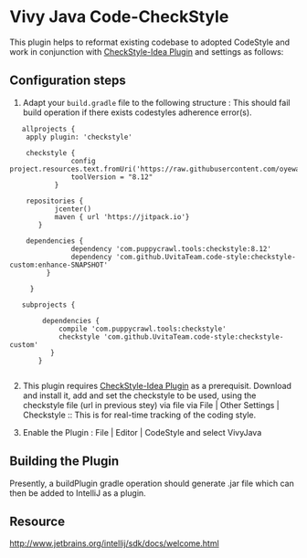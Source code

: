 # Vivy Java Code-CheckStyle

This plugin helps to reformat existing codebase to adopted CodeStyle and work in conjunction with [CheckStyle-Idea Plugin](https://plugins.jetbrains.com/plugin/1065-checkstyle-idea) and settings as follows:

## Configuration steps

1. Adapt your ` build.gradle ` file to the following structure : This should fail build operation if there exists codestyles adherence error(s).
```
   allprojects {
    apply plugin: 'checkstyle'

    checkstyle {
               config project.resources.text.fromUri('https://raw.githubusercontent.com/oyewaleoyelami/check/master/checkstyle.xml')
               toolVersion = "8.12"
           }

    repositories {
           jcenter()
           maven { url 'https://jitpack.io'}
       }

    dependencies {
               dependency 'com.puppycrawl.tools:checkstyle:8.12'
               dependency 'com.github.UvitaTeam.code-style:checkstyle-custom:enhance-SNAPSHOT'
         }

     }

   subprojects {

        dependencies {
            compile 'com.puppycrawl.tools:checkstyle'
            checkstyle 'com.github.UvitaTeam.code-style:checkstyle-custom'
          }
       }
    
``` 
    
2. This plugin requires [CheckStyle-Idea Plugin](https://plugins.jetbrains.com/plugin/1065-checkstyle-idea) as a prerequisit. Download and install it, add and set the checkstyle to be used, using the checkstyle file (url in previous stey) via file via File | Other Settings | Checkstyle :: This is for real-time tracking of the coding style.

3. Enable the Plugin : File | Editor | CodeStyle  and select VivyJava

## Building the Plugin

Presently, a buildPlugin gradle operation should generate .jar file which can then be added to IntelliJ as a plugin.

## Resource

http://www.jetbrains.org/intellij/sdk/docs/welcome.html